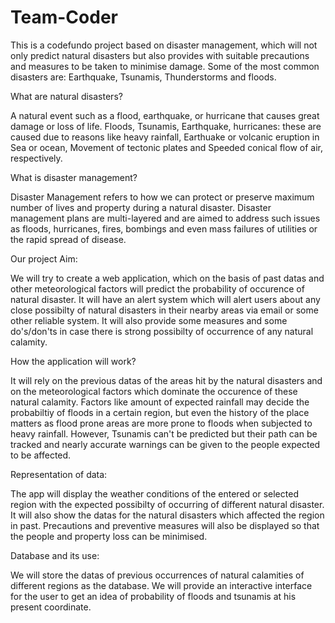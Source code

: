 # Team-Coder
This is a codefundo project based on disaster management, which will not only predict natural disasters but also provides with suitable precautions and measures to be taken to minimise damage. Some of the most common disasters are: Earthquake, Tsunamis, Thunderstorms and floods.

What are natural disasters?

A natural event such as a flood, earthquake, or hurricane that causes great damage or loss of life. Floods, Tsunamis, Earthquake, hurricanes: these are caused due to reasons like heavy rainfall, Earthuake or volcanic eruption in Sea or ocean, Movement of tectonic plates and Speeded conical flow of air, respectively.

What is disaster management?

Disaster Management refers to how we can protect or preserve maximum number of lives and property during a natural disaster. Disaster management plans are multi-layered and are aimed to address such issues as floods, hurricanes, fires, bombings and even mass failures of utilities or the rapid spread of disease.

Our project Aim:

We will try to create a web application, which on the basis of past datas and other meteorological factors will predict the probability of occurence of natural disaster. It will have an alert system which will alert users about any close possibilty of natural disasters in their nearby areas via email or some other reliable system. It will also provide some measures and some do's/don'ts in case there is strong possibilty of occurrence of any natural calamity.

How the application will work?

It will rely on the previous datas of the areas hit by the natural disasters and on the meteorological factors which dominate the occurence of these natural calamity. Factors like amount of expected rainfall may decide the probabiltiy of floods in a certain region, but even the history of the place matters as flood prone areas are more prone to floods when subjected to heavy rainfall. However, Tsunamis can't be predicted but their path can be tracked and nearly accurate warnings can be given to the people expected to be affected.

Representation of data:

The app will display the weather conditions of the entered or selected region with the expected possibilty of occurring of different natural disaster. It will also show the datas for the natural disasters which affected the region in past. Precautions and preventive measures will also be displayed so that the people and property loss can be minimised.

Database and its use:

We will store the datas of previous occurrences of natural calamities of different regions as the database. We will provide an interactive interface for the user to get an idea of probability of floods and tsunamis at his present coordinate.
